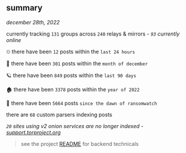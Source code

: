 
## summary
_december 28th, 2022_

currently tracking `131` groups across `240` relays & mirrors - _`93` currently online_

⏲ there have been `12` posts within the `last 24 hours`

🦈 there have been `301` posts within the `month of december`

🪐 there have been `849` posts within the `last 90 days`

🏚 there have been `3378` posts within the `year of 2022`

🦕 there have been `5664` posts `since the dawn of ransomwatch`

there are `68` custom parsers indexing posts

_`20` sites using v2 onion services are no longer indexed - [support.torproject.org](https://support.torproject.org/onionservices/v2-deprecation/)_

> see the project [README](https://github.com/joshhighet/ransomwatch#ransomwatch--) for backend technicals
